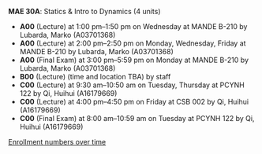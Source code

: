 **MAE 30A**: Statics & Intro to Dynamics (4 units)

- **A00** (Lecture) at 1:00 pm–1:50 pm on Wednesday at MANDE B-210 by Lubarda, Marko (A03701368)
- **A00** (Lecture) at 2:00 pm–2:50 pm on Monday, Wednesday, Friday at MANDE B-210 by Lubarda, Marko (A03701368)
- **A00** (Final Exam) at 3:00 pm–5:59 pm on Monday at MANDE B-210 by Lubarda, Marko (A03701368)
- **B00** (Lecture) (time and location TBA) by staff
- **C00** (Lecture) at 9:30 am–10:50 am on Tuesday, Thursday at PCYNH 122 by Qi, Huihui (A16179669)
- **C00** (Lecture) at 4:00 pm–4:50 pm on Friday at CSB 002 by Qi, Huihui (A16179669)
- **C00** (Final Exam) at 8:00 am–10:59 am on Tuesday at PCYNH 122 by Qi, Huihui (A16179669)

[Enrollment numbers over time](./MAE30A.tsv)
